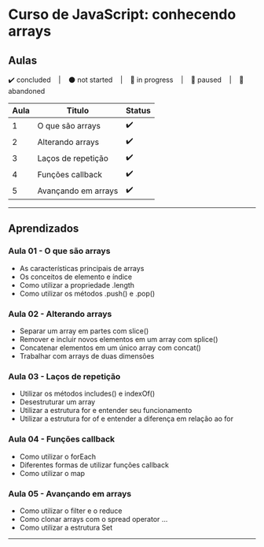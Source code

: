# Curso de JavaScript: conhecendo arrays

## Aulas
<p>
  ✔️ concluded &nbsp;&nbsp;&nbsp;|&nbsp;&nbsp;&nbsp;
  ⚫ not started &nbsp;&nbsp;&nbsp;|&nbsp;&nbsp;&nbsp;
  🔵 in progress &nbsp;&nbsp;&nbsp;|&nbsp;&nbsp;&nbsp;
  🔶 paused &nbsp;&nbsp;&nbsp;|&nbsp;&nbsp;&nbsp;
  🔴 abandoned 
</p>

| Aula | Titulo | Status |
| --- | --- | --- |
| 1 | O que são arrays  | ✔️ |
| 2 | Alterando arrays | ✔️ |
| 3 | Laços de repetição | ✔️ |
| 4 | Funções callback | ✔️ |
| 5 | Avançando em arrays | ✔️ |

---

## Aprendizados

### Aula 01 - O que são arrays 
<ul>
  <li>As características principais de arrays</li>
  <li>Os conceitos de elemento e índice</li>
  <li>Como utilizar a propriedade .length</li>
  <li>Como utilizar os métodos .push() e .pop()</li>
</ul>

### Aula 02 - Alterando arrays
<ul>
  <li>Separar um array em partes com slice()</li>
  <li>Remover e incluir novos elementos em um array com splice()</li>
  <li>Concatenar elementos em um único array com concat()</li>
  <li>Trabalhar com arrays de duas dimensões</li>
</ul>

### Aula 03 - Laços de repetição
<ul>
  <li>Utilizar os métodos includes() e indexOf()</li>
  <li>Desestruturar um array</li>
  <li>Utilizar a estrutura for e entender seu funcionamento</li>
  <li>Utilizar a estrutura for of e entender a diferença em relação ao for</li>
</ul>

### Aula 04 - Funções callback
<ul>
  <li>Como utilizar o forEach</li>
  <li>Diferentes formas de utilizar funções callback</li>
  <li>Como utilizar o map</li>
</ul>

### Aula 05 - Avançando em arrays
<ul>
  <li>Como utilizar o filter e o reduce</li>
  <li>Como clonar arrays com o spread operator ...</li>
  <li>Como utilizar a estrutura Set</li>
</ul>

---
